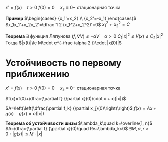 $x'=f(x)\quad t>0$
$f(0)=0\quad x_s\equiv 0-$ стационарная точка

**Пример**
	$\begin{cases} {x_1'=x_2} \\ {x_2'=-x_1} \end{cases}$
	$x_1x_1'+x_2x_2'=\dfrac 1 2 (x_1^2+x_2^2)'=0$
	$x_1^2+x_2^2=C$

**Теорема**
	$\exists$ функция Ляпунова
	$(f,\nabla V) \le -\alpha V\quad \alpha > 0$
	$C_1 |x|^2\le V(x)\le C_2|x|^2$
	Тогда $|x(t)|\le M\cdot e^{-\frac \alpha 2 t}\cdot |x(0)|$


# Устойчивость по первому приближению

$x'=f(x)\quad t>0$
$f(0)=0\quad x_s\equiv 0-$ стационарная точка

$f(x)=f(0)+\dfrac{\partial f} {\partial x}(0)\cdot x + o(|x|)$

$A=\left(\left(\dfrac{\partial f_k} {\partial x_j}(0)\right)\right)$
$f(x)=Ax+g(x)\quad g(x)=o(|x|)$

**Теорема об устойчивости шизы**
	$\lambda_k\quad k=\overline{1, n}$
	$A=\dfrac{\partial f} {\partial x}(0)\quad Re~\lambda_k<0$
	$\exists M, \alpha, r>0:|g(x)|\le M\cdot |x|$



